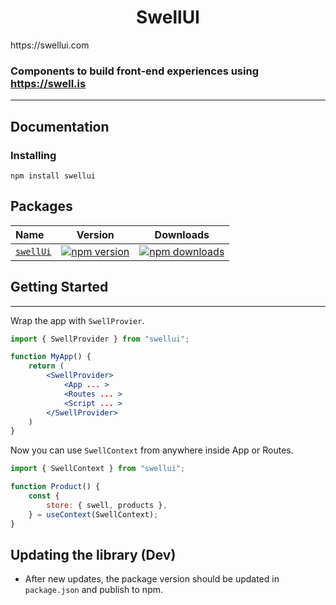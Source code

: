 <h1 align="center"> SwellUI </h1>
https://swellui.com

### Components to build front-end experiences using https://swell.is

---
## Documentation

### Installing

`npm install swellui`

## Packages

| Name                                                                                                                 |                                                              Version                                                              |                                                              Downloads                                                               |
| :------------------------------------------------------------------------------------------------------------------- | :-------------------------------------------------------------------------------------------------------------------------------: | :----------------------------------------------------------------------------------------------------------------------------------: |
| [`swellUi`](https://github.com/swellui/swellui/)             |       [![npm version](https://img.shields.io/npm/v/swellui)](https://www.npmjs.com/package/swellui)       |       [![npm downloads](https://img.shields.io/npm/dt/swellui)](https://www.npmjs.com/package/swellui)       |



## Getting Started
---

Wrap the app with `SwellProvier`.
```jsx
import { SwellProvider } from "swellui";

function MyApp() {
    return (
        <SwellProvider>
            <App ... >
            <Routes ... >
            <Script ... >
        </SwellProvider>
    )
}
```
Now you can use `SwellContext` from anywhere inside App or Routes.
```jsx
import { SwellContext } from "swellui";

function Product() {
    const {
        store: { swell, products },
    } = useContext(SwellContext);
}
```

## Updating the library (Dev)
- After new updates, the package version should be updated in `package.json` and publish to npm.
